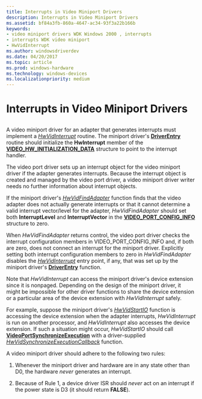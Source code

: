 ```yaml
---
title: Interrupts in Video Miniport Drivers
description: Interrupts in Video Miniport Drivers
ms.assetid: bf84a3fb-860a-4647-ac34-93f3a22b166b
keywords:
- video miniport drivers WDK Windows 2000 , interrupts
- interrupts WDK video miniport
- HwVidInterrupt
ms.author: windowsdriverdev
ms.date: 04/20/2017
ms.topic: article
ms.prod: windows-hardware
ms.technology: windows-devices
ms.localizationpriority: medium
---
```


# Interrupts in Video Miniport Drivers


## <span id="ddk_interrupts_in_video_miniport_drivers_gg"></span><span id="DDK_INTERRUPTS_IN_VIDEO_MINIPORT_DRIVERS_GG"></span>


A video miniport driver for an adapter that generates interrupts must implement a [*HwVidInterrupt*](https://msdn.microsoft.com/library/windows/hardware/ff567349) routine. The miniport driver's [**DriverEntry**](https://msdn.microsoft.com/library/windows/hardware/ff556159) routine should initialize the **HwInterrupt** member of the [**VIDEO\_HW\_INITIALIZATION\_DATA**](https://msdn.microsoft.com/library/windows/hardware/ff570505) structure to point to the interrupt handler.

The video port driver sets up an interrupt object for the video miniport driver if the adapter generates interrupts. Because the interrupt object is created and managed by the video port driver, a video miniport driver writer needs no further information about interrupt objects.

If the miniport driver's [*HwVidFindAdapter*](https://msdn.microsoft.com/library/windows/hardware/ff567332) function finds that the video adapter does not actually generate interrupts or that it cannot determine a valid interrupt vector/level for the adapter, *HwVidFindAdapter* should set both **InterruptLevel** and **InterruptVector** in the [**VIDEO\_PORT\_CONFIG\_INFO**](https://msdn.microsoft.com/library/windows/hardware/ff570531) structure to zero.

When *HwVidFindAdapter* returns control, the video port driver checks the interrupt configuration members in VIDEO\_PORT\_CONFIG\_INFO and, if both are zero, does not connect an interrupt for the miniport driver. Explicitly setting both interrupt configuration members to zero in *HwVidFindAdapter* disables the [*HwVidInterrupt*](https://msdn.microsoft.com/library/windows/hardware/ff567349) entry point, if any, that was set up by the miniport driver's [**DriverEntry**](https://msdn.microsoft.com/library/windows/hardware/ff556159) function.

Note that *HwVidInterrupt* can access the miniport driver's device extension since it is nonpaged. Depending on the design of the miniport driver, it might be impossible for other driver functions to share the device extension or a particular area of the device extension with *HwVidInterrupt* safely.

For example, suppose the miniport driver's [*HwVidStartIO*](https://msdn.microsoft.com/library/windows/hardware/ff567367) function is accessing the device extension when the adapter interrupts, *HwVidInterrupt* is run on another processor, and *HwVidInterrupt* also accesses the device extension. If such a situation might occur, *HwVidStartIO* should call [**VideoPortSynchronizeExecution**](https://msdn.microsoft.com/library/windows/hardware/ff570372) with a driver-supplied [*HwVidSynchronizeExecutionCallback*](https://msdn.microsoft.com/library/windows/hardware/ff567369) function.

A video miniport driver should adhere to the following two rules:

1.  Whenever the miniport driver and hardware are in any state other than D0, the hardware *never* generates an interrupt.

2.  Because of Rule 1, a device driver ISR should *never* act on an interrupt if the power state is D3 (it should return **FALSE**).

 

 





